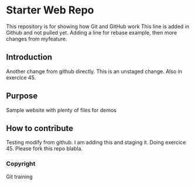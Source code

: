 # Starter Web Repo

This repository is for showing how Git and GitHub work
This line is added in Github and not pulled yet. Adding a line for rebase example, then
more changes from myfeature.

## Introduction

Another change from github directly.
This is an unstaged change. Also in exercice 45.

## Purpose

Sample website with plenty of files for demos

## How to contribute

Testing modify from github.
I am adding this and staging it. Doing exercice 45.
Please fork this repo blabla.

### Copyright
Git training